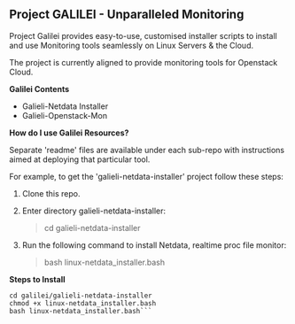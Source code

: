 Project GALILEI - Unparalleled Monitoring
--------------------------------------------------------
Project Galilei provides easy-to-use, customised installer scripts to install and use Monitoring tools seamlessly on Linux Servers & the Cloud. 

The project is currently aligned to provide monitoring tools for Openstack Cloud. 


 **Galilei Contents**

 - Galieli-Netdata Installer
 - Galieli-Openstack-Mon


**How do I use Galilei Resources?**

Separate 'readme' files are available under each sub-repo with instructions aimed at deploying that particular tool.

For example, to get the 'galieli-netdata-installer' project follow these steps:

 1. Clone this repo.
 2. Enter directory galieli-netdata-installer:
    > cd galieli-netdata-installer

 3. Run the following command to install Netdata, realtime proc file monitor:

    > bash linux-netdata_installer.bash


**Steps to Install**

```git clone https://github.com/seamless-distribution-systems/galilei.git
cd galilei/galieli-netdata-installer
chmod +x linux-netdata_installer.bash
bash linux-netdata_installer.bash```
